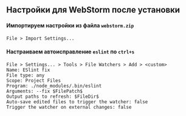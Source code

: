 ## Настройки для WebStorm после установки

#### Импортируем настройки из файла `webstorm.zip`
```
File > Import Settings...
```

#### Настраиваем автоисправление `eslint` по `ctrl+s`
```
File > Settings... > Tools > File Watchers > Add > <custom>
Name: ESlint fix
File type: any
Scope: Project Files
Program: ./node_modules/.bin/eslint
Arguments: --fix $FilePatch$
Output paths to refresh: $FileDir$
Auto-save edited files to trigger the watcher: false
Trigger the watcher on external changes: false
```
